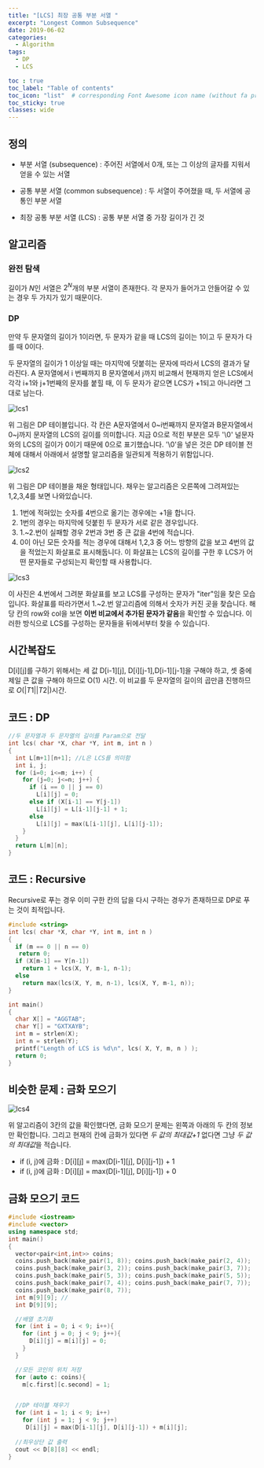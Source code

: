 ```yaml
---
title: "[LCS] 최장 공통 부분 서열 "
excerpt: "Longest Common Subsequence"
date: 2019-06-02
categories:
  - Algorithm
tags:
  - DP
  - LCS

toc : true
toc_label: "Table of contents"
toc_icon: "list"  # corresponding Font Awesome icon name (without fa prefix)
toc_sticky: true
classes: wide  
---
```


## 정의

- 부분 서열 (subsequence) : 주어진 서열에서 0개, 또는 그 이상의 글자를 지워서 얻을 수 있는 서열

- 공통 부분 서열 (common subsequence) : 두 서열이 주어졌을 때, 두 서열에 공통인 부분 서열

- 최장 공통 부분 서열 (LCS) : 공통 부분 서열 중 가장 길이가 긴 것

## 알고리즘

### 완전 탐색

길이가 $N$인 서열은 $2^{N}$개의 부분 서열이 존재한다. 각 문자가 들어가고 안들어갈 수 있는 경우 두 가지가 있기 때문이다.

### DP

만약 두 문자열의 길이가 1이라면, 두 문자가 같을 때 LCS의 길이는 1이고 두 문자가 다를 때 0이다.  

두 문자열의 길이가 1 이상일 때는 마지막에 덧붙히는 문자에 따라서 LCS의 결과가 달라진다. A 문자열에서 i 번째까지 B 문자열에서 j까지 비교해서 현재까지 얻은 LCS에서
각각 i+1와 j+1번째의 문자를 붙힐 때, 이 두 문자가 같으면 LCS가 +1되고 아니라면 그대로 남는다. 

![lcs1](/assets/images/algorithm/lcs-1.jpg)  

위 그림은 DP 테이블입니다. 각 칸은 A문자열에서 0~i번째까지 문자열과 B문자열에서 0~j까지 문자열의 LCS의 길이를 의미합니다. 지금 0으로 적힌 부분은 모두 '\0' 널문자와의 LCS의 길이가 0이기 때문에 0으로 표기했습니다. '\0'을 넣은 것은 DP 테이블 전체에 대해서 아래에서 설명할 알고리즘을 일관되게 적용하기 위함입니다.

![lcs2](/assets/images/algorithm/lcs-2.jpg)  

위 그림은 DP 테이블을 채운 형태입니다. 채우는 알고리즘은 오른쪽에 그려져있는 1,2,3,4를 보면 나와있습니다.

1. 1번에 적혀있는 숫자를 4번으로 옮기는 경우에는 +1을 합니다.
2. 1번의 경우는 마지막에 덧붙힌 두 문자가 서로 같은 경우입니다.
3. 1.~2.번이 실패할 경우 2번과 3번 중 큰 값을 4번에 적습니다.
4. 0이 아닌 모든 숫자를 적는 경우에 대해서 1,2,3 중 어느 방향의 값을 보고 4번의 값을 적었는지 화살표로 표시해둡니다. 이 화살표는 LCS의 길이를 구한 후 LCS가 어떤 문자들로 구성되는지 확인할 때 사용합니다.  

![lcs3](/assets/images/algorithm/lcs-3.jpg)  

이 사진은 4.번에서 그려분 화살표를 보고 LCS를 구성하는 문자가 "iter"임을 찾은 모습입니다. 화살표를 따라가면서 1.~2.번 알고리즘에 의해서 숫자가 커진 곳을 찾습니다. 해당 칸의 row와 col을 보면 **이번 비교에서 추가된 문자가 같음**을 확인할 수 있습니다. 이러한 방식으로 LCS를 구성하는 문자들을 뒤에서부터 찾을 수 있습니다.  

## 시간복잡도

D[i][j]를 구하기 위해서는 세 값 D[i-1][j], D[i][j-1],D[i-1][j-1]을 구해야 하고, 셋 중에 제일 큰 값을 구해야 하므로 O(1) 시간. 이 비교를 두 문자열의 길이의 곱만큼 진행하므로
$O(|T1||T2|)$시간.

## 코드 : DP

```cpp
//두 문자열과 두 문자열의 길이를 Param으로 전달
int lcs( char *X, char *Y, int m, int n )
{
  int L[m+1][n+1]; //L은 LCS를 의미함
  int i, j;
  for (i=0; i<=m; i++) {
    for (j=0; j<=n; j++) {
      if (i == 0 || j == 0)
        L[i][j] = 0;
      else if (X[i-1] == Y[j-1])
        L[i][j] = L[i-1][j-1] + 1;
      else
        L[i][j] = max(L[i-1][j], L[i][j-1]);
    }
  }
  return L[m][n];
}
```

## 코드 : Recursive

Recursive로 푸는 경우 이미 구한 칸의 답을 다시 구하는 경우가 존재하므로 DP로 푸는 것이 최적입니다.

```cpp
#include <string>
int lcs( char *X, char *Y, int m, int n )
{
  if (m == 0 || n == 0)
   return 0;
  if (X[m-1] == Y[n-1])
    return 1 + lcs(X, Y, m-1, n-1);
  else
    return max(lcs(X, Y, m, n-1), lcs(X, Y, m-1, n));
}

int main()
{
  char X[] = "AGGTAB";
  char Y[] = "GXTXAYB";
  int m = strlen(X);
  int n = strlen(Y);
  printf("Length of LCS is %d\n", lcs( X, Y, m, n ) );
  return 0;
}
```

## 비슷한 문제 : 금화 모으기

![lcs4](/assets/images/algorithm/lcs-4.jpg)

위 알고리즘이 3칸의 값을 확인했다면, 금화 모으기 문제는 왼쪽과 아래의 두 칸의 정보만 확인합니다. 그리고 현재의 칸에 금화가 있다면 *두 값의 최대값+1* 없다면 그냥 *두 값의 최대값*을 적습니다.  

- if (i, j)에 금화 : D[i][j] = max(D[i-1][j], D[i][j-1]) + 1 
- if (i, j)에 금화 : D[i][j] = max(D[i-1][j], D[i][j-1]) + 0 

## 금화 모으기 코드

```cpp
#include <iostream>
#include <vector>
using namespace std;
int main()
{
  vector<pair<int,int>> coins;
  coins.push_back(make_pair(1, 8)); coins.push_back(make_pair(2, 4));
  coins.push_back(make_pair(3, 2)); coins.push_back(make_pair(3, 7));
  coins.push_back(make_pair(5, 3)); coins.push_back(make_pair(5, 5));
  coins.push_back(make_pair(7, 4)); coins.push_back(make_pair(7, 7));
  coins.push_back(make_pair(8, 7));
  int m[9][9]; //
  int D[9][9];

  //배열 초기화
  for (int i = 0; i < 9; i++){
    for (int j = 0; j < 9; j++){
      D[i][j] = m[i][j] = 0;
    }
  }

  //모든 코인의 위치 저장
  for (auto c: coins){
    m[c.first][c.second] = 1;


  //DP 테이블 채우기
  for (int i = 1; i < 9; i++)
    for (int j = 1; j < 9; j++)
     D[i][j] = max(D[i-1][j], D[i][j-1]) + m[i][j];
  
  //최우상단 값 출력
  cout << D[8][8] << endl;
}

```
